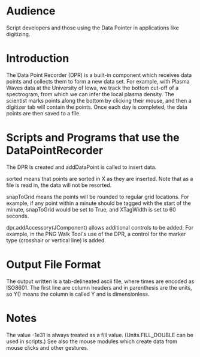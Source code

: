 # Audience

Script developers and those using the Data Pointer in applications like
digitizing.

# Introduction

The Data Point Recorder (DPR) is a built-in component which receives
data points and collects them to form a new data set. For example, with
Plasma Waves data at the University of Iowa, we track the bottom cut-off
of a spectrogram, from which we can infer the local plasma density. The
scientist marks points along the bottom by clicking their mouse, and
then a digitizer tab will contain the points. Once each day is
completed, the data points are then saved to a file.

# Scripts and Programs that use the DataPointRecorder

The DPR is created and addDataPoint is called to insert data.

sorted means that points are sorted in X as they are inserted. Note that
as a file is read in, the data will not be resorted.

snapToGrid means the points will be rounded to regular grid locations.
For example, if any point within a minute should be tagged with the
start of the minute, snapToGrid would be set to True, and XTagWidth is
set to 60 seconds.

dpr.addAccessory(JComponent) allows additional controls to be added. For
example, in the PNG Walk Tool's use of the DPR, a control for the marker
type (crosshair or vertical line) is added.

# Output File Format

The output written is a tab-delineated ascii file, where times are
encoded as ISO8601. The first line are column headers and in parenthesis
are the units, so Y() means the column is called Y and is dimensionless.

# Notes

The value -1e31 is always treated as a fill value. (Units.FILL\_DOUBLE
can be used in scripts.) See also the mouse modules which create data
from mouse clicks and other gestures.
